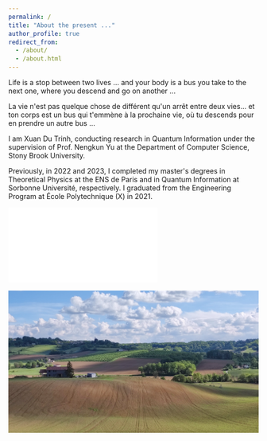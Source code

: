 ```yaml
---
permalink: /
title: "About the present ..."
author_profile: true
redirect_from: 
  - /about/
  - /about.html
---
```


Life is a stop between two lives ... and your body is a bus you take to the next one, where you descend and go on another  ...

La vie n'est pas quelque chose de différent qu'un arrêt entre deux vies... et ton corps est un bus qui t'emmène à la prochaine vie, où tu descends pour en prendre un autre bus ... 

I am Xuan Du Trinh, conducting research in Quantum Information under the supervision of Prof. Nengkun Yu at the Department of Computer Science, Stony Brook University.

Previously, in 2022 and 2023, I completed my master's degrees in Theoretical Physics at the ENS de Paris and in Quantum Information at Sorbonne Université, respectively. I graduated from the Engineering Program at École Polytechnique (X) in 2021.





![My CV](/images/DU_CV_03_2023.pdf)


![My CV](/images/mainpage.png)


 


